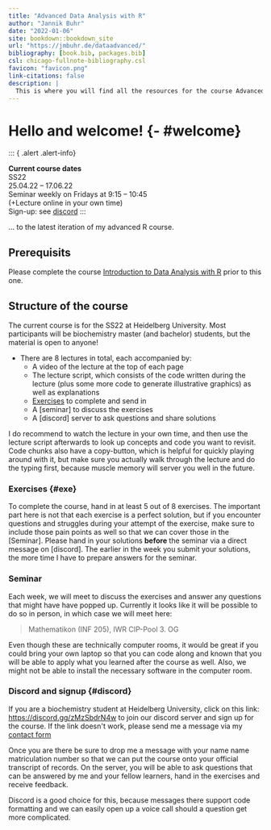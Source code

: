 ```yaml
--- 
title: "Advanced Data Analysis with R"
author: "Jannik Buhr"
date: "2022-01-06"
site: bookdown::bookdown_site
url: "https://jmbuhr.de/dataadvanced/"
bibliography: [book.bib, packages.bib]
csl: chicago-fullnote-bibliography.csl
favicon: "favicon.png"
link-citations: false
description: |
  This is where you will find all the resources for the course Advanced Data Analysis with R
---
```


# Hello and welcome! {- #welcome}

::: { .alert .alert-info}
<!-- TODO -->
**Current course dates**\
SS22\
25.04.22 – 17.06.22\
Seminar weekly on Fridays at 9:15 – 10:45\
(+Lecture online in your own time)\
Sign-up: see [discord](#discord)
:::

... to the latest iteration of my advanced R course.

## Prerequisits

Please complete the course [Introduction to Data Analysis with R](https://jmbuhr.de/dataintro) prior to this one.

## Structure of the course

The current course is for the SS22 at Heidelberg University.
Most participants will be biochemistry master (and bachelor) students,
but the material is open to anyone!

- There are 8 lectures in total, each accompanied by:
  - A video of the lecture at the top of each page
  - The lecture script, which consists of the code written during the lecture
    (plus some more code to generate illustrative graphics) as well as explanations
  - [Exercises](#exe) to complete and send in
  - A [seminar] to discuss the exercises
  - A [discord] server to ask questions and share solutions

I do recommend to watch the lecture in your own time, and then use the lecture script afterwards to look up concepts and code you want to revisit.
Code chunks also have a copy-button, which is helpful for quickly playing around with it, but make sure you actually walk through the lecture and do the typing first,
because muscle memory will server you well in the future.

### Exercises {#exe}

To complete the course, hand in at least 5 out of 8 exercises.
The important part here is not that each exercise is a perfect solution,
but if you encounter questions and struggles during your attempt of the exercise, make sure to include those pain points as well so that we can cover those in the [Seminar].
Please hand in your solutions **before** the seminar via a direct message on [discord].
The earlier in the week you submit your solutions,
the more time I have to prepare answers for the seminar.

### Seminar

Each week, we will meet to discuss the exercises and answer any questions that might have have popped up.
Currently it looks like it will be possible to do so in person, in which case we will meet here: 

> Mathematikon (INF 205), IWR CIP-Pool 3. OG

Even though these are technically computer rooms, it would be great if you could bring your own laptop so that you can code along and known that you will be able to apply what you learned after the course as well.
Also, we might not be able to install the necessary software in the computer room.

### Discord and signup {#discord}

If you are a biochemistry student at Heidelberg University,
click on this link: <https://discord.gg/zMzSbdrN4w> to join our discord server and sign up for the course.
If the link doesn't work, please send me a message via my [contact form](https://jmbuhr.de/contact)

Once you are there be sure to drop me a message with your name name matriculation number so that we can put the course onto your official transcript of records.
On the server, you will be able to ask questions that can be answered by me and your fellow learners, hand in the exercises and receive feedback.

Discord is a good choice for this, because messages there support code formatting and we can easily open up a voice call should a question get more complicated.

